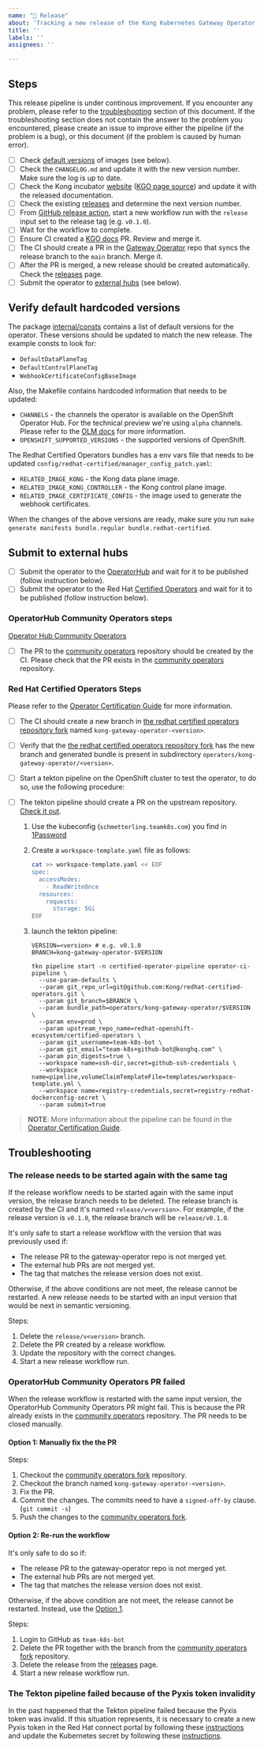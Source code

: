 ```yaml
---
name: "🚀 Release"
about: 'Tracking a new release of the Kong Kubernetes Gateway Operator'
title: ''
labels: ''
assignees: ''

---
```


## Steps

This release pipeline is under continous improvement. If you encounter any problem, please refer to the [troubleshooting](#troubleshooting) section of this document. If the troubleshooting section does not contain the answer to the problem you encountered, please create an issue to improve either the pipeline (if the problem is a bug), or this document (if the problem is caused by human error).

- [ ] Check [default versions](#verify-default-hardcoded-versions) of images (see below).
- [ ] Check the `CHANGELOG.md` and update it with the new version number. Make sure the log is up to date.
- [ ] Check the Kong incubator [website][kongincubator] ([KGO page source][kongincubator-kgo-project]) and update it with the released documentation.
- [ ] Check the existing [releases][releases] and determine the next version number.
- [ ] From [GitHub release action][release-action], start a new workflow run with the `release` input set to the release tag (e.g. `v0.1.0`).
- [ ] Wait for the workflow to complete.
- [ ] Ensure CI created a [KGO docs][kgo-docs-prs] PR. Review and merge it. 
- [ ] The CI should create a PR in the [Gateway Operator][kgo-prs] repo that syncs the release branch to the `main` branch. Merge it.
- [ ] After the PR is merged, a new release should be created automatically. Check the [releases][releases] page.
- [ ] Submit the operator to [external hubs](#submit-to-external-hubs) (see below).

## Verify default hardcoded versions

The package [internal/consts][consts-pkg] contains a list of default versions for the operator. These versions should be updated to match the new release. The example consts to look for:

- `DefaultDataPlaneTag`
- `DefaultControlPlaneTag`
- `WebhookCertificateConfigBaseImage`

Also, the Makefile contains hardcoded information that needs to be updated:

- `CHANNELS` - the channels the operator is available on the OpenShift Operator Hub. For the technical preview we're using `alpha` channels. Please refer to the [OLM docs][olm-channels] for more information.
- `OPENSHIFT_SUPPORTED_VERSIONS` - the supported versions of OpenShift.

The Redhat Certified Operators bundles has a env vars file that needs to be updated `config/redhat-certified/manager_config_patch.yaml`:

- `RELATED_IMAGE_KONG` - the Kong data plane image.
- `RELATED_IMAGE_KONG_CONTROLLER` - the Kong control plane image.
- `RELATED_IMAGE_CERTIFICATE_CONFIG` - the image used to generate the webhook certificates.

When the changes of the above versions are ready, make sure you run `make generate manifests bundle.regular bundle.redhat-certified`.

## Submit to external hubs

- [ ] Submit the operator to the [OperatorHub](#operatorhub-community-operators-steps) and wait for it to be published (follow instruction below).
- [ ] Submit the operator to the Red Hat [Certified Operators](#red-hat-certified-operators-steps) and wait for it to be published (follow instruction below).

### OperatorHub Community Operators steps

[Operator Hub Community Operators][operator-hub-community]

- [ ] The PR to the [community operators][operator-hub-community] repository should be created by the CI. Please check that the PR exists in the [community operators][operator-hub-community] repository.

### Red Hat Certified Operators Steps

Please refer to the [Operator Certification Guide][operator-certification-pipeline] for more information.

- [ ] The CI should create a new branch in [the redhat certified operators repository fork][certified-operators-fork] named `kong-gateway-operator-<version>`.
- [ ] Verify that the [the redhat certified operators repository fork][certified-operators-fork] has the new branch and generated bundle is present in subdirectory `operators/kong-gateway-operator/<version>`.
- [ ] Start a tekton pipeline on the OpenShift cluster to test the operator, to do so, use the following procedure:
- [ ] The tekton pipeline should create a PR on the upstream repository. [Check it out][cert-operators-prs].

  1. Use the kubeconfig (`schmetterling.teamk8s.com`) you find in [1Password][openshift-kubeconfig]

  1. Create a `workspace-template.yaml` file as follows:

      ```bash
      cat >> workspace-template.yaml << EOF
      spec:
        accessModes:
          - ReadWriteOnce
        resources:
          requests:
            storage: 5Gi
      EOF
      ```

  1. launch the tekton pipeline:
  
      ```console
      VERSION=<version> # e.g. v0.1.0
      BRANCH=kong-gateway-operator-$VERSION

      tkn pipeline start -n certified-operator-pipeline operator-ci-pipeline \
        --use-param-defaults \
        --param git_repo_url=git@github.com:Kong/redhat-certified-operators.git \
        --param git_branch=$BRANCH \
        --param bundle_path=operators/kong-gateway-operator/$VERSION \
        --param env=prod \
        --param upstream_repo_name=redhat-openshift-ecosystem/certified-operators \
        --param git_username=team-k8s-bot \
        --param git_email="team-k8s+github-bot@konghq.com" \
        --param pin_digests=true \
        --workspace name=ssh-dir,secret=github-ssh-credentials \
        --workspace name=pipeline,volumeClaimTemplateFile=templates/workspace-template.yml \
        --workspace name=registry-credentials,secret=registry-redhat-dockerconfig-secret \
        --param submit=true
      ```

> **NOTE**: More information about the pipeline can be found in the [Operator Certification Guide][operator-certification-pipeline].

## Troubleshooting

### The release needs to be started again with the same tag

If the release workflow needs to be started again with the same input version, the release branch needs to be deleted. The release branch is created by the CI and it's named `release/v<version>`. For example, if the release version is `v0.1.0`, the release branch will be `release/v0.1.0`.

It's only safe to start a release workflow with the version that was previously used if:

- The release PR to the gateway-operator repo is not merged yet.
- The external hub PRs are not merged yet.
- The tag that matches the release version does not exist.

Otherwise, if the above conditions are not meet, the release cannot be restarted. A new release needs to be started with an input version that would be next in semantic versioning.

Steps:

1. Delete the `release/v<version>` branch.
2. Delete the PR created by a release workflow.
3. Update the repository with the correct changes.
4. Start a new release workflow run.

### OperatorHub Community Operators PR failed

When the release workflow is restarted with the same input version, the OperatorHub Community Operators PR might fail. This is because the PR already exists in the [community operators][operator-hub-community] repository. The PR needs to be closed manually.

#### Option 1: Manually fix the the PR

Steps:

1. Checkout the [community operators fork][certified-operators-fork] repository.
2. Checkout the branch named `kong-gateway-operator-<version>`.
3. Fix the PR.
4. Commit the changes. The commits need to have a `signed-off-by` clause. (`git commit -s`)
5. Push the changes to the [community operators fork][certified-operators-fork].

#### Option 2: Re-run the workflow

It's only safe to do so if:

- The release PR to the gateway-operator repo is not merged yet.
- The external hub PRs are not merged yet.
- The tag that matches the release version does not exist.

Otherwise, if the above condition are not meet, the release cannot be restarted. Instead, use the [Option 1](#option-1-manually-fix-the-the-pr).

Steps:

1. Login to GitHub as `team-k8s-bot`
2. Delete the PR together with the branch from the [community operators fork][certified-operators-fork] repository.
3. Delete the release from the [releases][releases] page.
4. Start a new release workflow run.

### The Tekton pipeline failed because of the Pyxis token invalidity

In the past happened that the Tekton pipeline failed because the Pyxis token was invalid. If this situation represents, it is necessary to create a new Pyxis token in the Red Hat connect portal by following these [instructions][pyxis-token-creation] and update the Kubernetes secret by following these [instructions][pyxis-kubernetes-secret-creation].

[releases]: https://github.com/Kong/gateway-operator/releases
[release-action]: https://github.com/Kong/gateway-operator/actions/workflows/release.yaml
[certified-operators-fork]: https://github.com/Kong/redhat-certified-operators/
[certified-operators]: https://github.com/redhat-openshift-ecosystem/certified-operators
[operator-pipelines]: https://github.com/redhat-openshift-ecosystem/operator-pipelines
[operator-certification-pipeline]: https://github.com/Kong/team-k8s/blob/main/docs/operator_certification_pipeline.md
[consts-pkg]: https://github.com/Kong/gateway-operator/blob/main/internal/consts/consts.go
[olm-channels]: https://olm.operatorframework.io/docs/best-practices/channel-naming/
[operator-hub-community]: https://github.com/k8s-operatorhub/community-operators
[kongincubator]: https://incubator.konghq.com/p/gateway-operator
[kongincubator-kgo-project]: https://github.com/Kong/kong-incubator/blob/main/src/_projects/gateway-operator.md
[openshift-kubeconfig]: https://start.1password.com/open/i?a=KJVYOL2OTVGRPAAAHEVOL6MXZE&v=q7r4hh4465zentymwtoonxxp3m&i=xx4qrq3gretylyvt6bg5ywp6l4&h=team-kong.1password.com
[pyxis-token-creation]: https://github.com/redhat-openshift-ecosystem/certification-releases/blob/main/4.9/ga/operator-cert-workflow.md#step-b---get-api-key
[pyxis-kubernetes-secret-creation]: https://github.com/redhat-openshift-ecosystem/certification-releases/blob/main/4.9/ga/ci-pipeline.md#add-red-hat-container-api-access-key
[kgo-docs-prs]: https://github.com/Kong/gateway-operator-docs/pulls
[kgo-prs]: https://github.com/Kong/gateway-operator/pulls
[cert-operators-prs]: https://github.com/redhat-openshift-ecosystem/certified-operators/pulls
